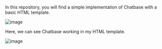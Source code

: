 In this repository, you will find a simple implementation of Chatbase with a basic HTML template.

![image](https://github.com/user-attachments/assets/784113c8-d4c3-4b6c-81ef-f3607259147f)

Here, we can see Chatbase working in my HTML template.

![image](https://github.com/user-attachments/assets/a85368c6-7e37-4dc4-9abe-bd0c7d63fea0)
